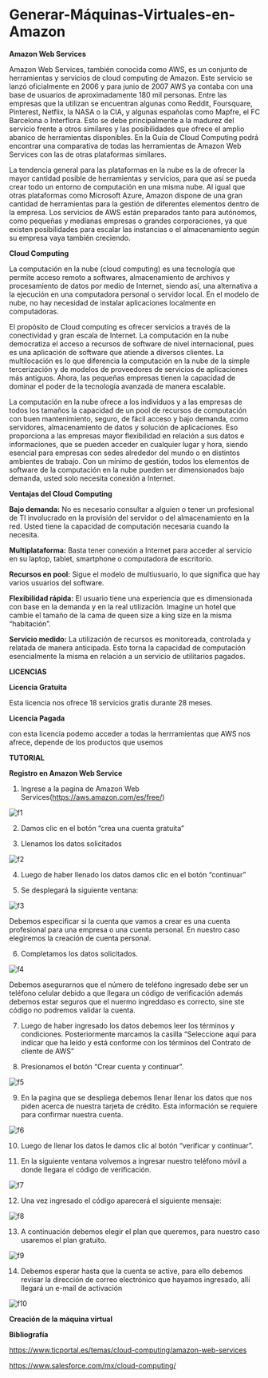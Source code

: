 # Generar-Máquinas-Virtuales-en-Amazon

**Amazon Web Services**

Amazon Web Services, también conocida como AWS, es un conjunto de herramientas y servicios de cloud computing de Amazon. Este servicio se lanzó oficialmente en 2006 y para junio de 2007 AWS ya contaba con una base de usuarios de aproximadamente 180 mil personas. Entre las empresas que la utilizan se encuentran algunas como Reddit, Foursquare, Pinterest, Netflix, la NASA o la CIA, y algunas españolas como Mapfre, el FC Barcelona o Interflora. Esto se debe principalmente a la madurez del servicio frente a otros similares y las posibilidades que ofrece el amplio abanico de herramientas disponibles. En la Guía de Cloud Computing podrá encontrar una comparativa de todas las herramientas de Amazon Web Services con las de otras plataformas similares. 

La tendencia general para las plataformas en la nube es la de ofrecer la mayor cantidad posible de herramientas y servicios, para que así se pueda crear todo un entorno de computación en una misma nube. Al igual que otras plataformas como Microsoft Azure, Amazon dispone de una gran cantidad de herramientas para la gestión de diferentes elementos dentro de la empresa. Los servicios de AWS están preparados tanto para autónomos, como pequeñas y medianas empresas o grandes corporaciones, ya que existen posibilidades para escalar las instancias o el almacenamiento según su empresa vaya también creciendo.

**Cloud Computing**

 La computación en la nube (cloud computing) es una tecnología que permite acceso remoto a softwares, almacenamiento de archivos y procesamiento de datos por medio de Internet, siendo así, una alternativa a la ejecución en una computadora personal o servidor local. En el modelo de nube, no hay necesidad de instalar aplicaciones localmente en computadoras.

El propósito de Cloud computing es ofrecer servicios a través de la conectividad y gran escala de Internet. La computación en la nube democratiza el acceso a recursos de software de nivel internacional, pues es una aplicación de software que atiende a diversos clientes. La multilocación es lo que diferencia la computación en la nube de la simple tercerización y de modelos de proveedores de servicios de aplicaciones más antiguos. Ahora, las pequeñas empresas tienen la capacidad de dominar el poder de la tecnología avanzada de manera escalable.

La computación en la nube ofrece a los individuos y a las empresas de todos los tamaños la capacidad de un pool de recursos de computación con buen mantenimiento, seguro, de fácil acceso y bajo demanda, como servidores, almacenamiento de datos y solución de aplicaciones. Eso proporciona a las empresas mayor flexibilidad en relación a sus datos e informaciones, que se pueden acceder en cualquier lugar y hora, siendo esencial para empresas con sedes alrededor del mundo o en distintos ambientes de trabajo. Con un mínimo de gestión, todos los elementos de software de la computación en la nube pueden ser dimensionados bajo demanda, usted solo necesita conexión a Internet.

**Ventajas del Cloud Computing**

**Bajo demanda:** No es necesario consultar a alguien o tener un profesional de TI involucrado en la provisión del servidor o del almacenamiento en la red. Usted tiene la capacidad de computación necesaria cuando la necesita.

**Multiplataforma:** Basta tener conexión a Internet para acceder al servicio en su laptop, tablet, smartphone o computadora de escritorio.

**Recursos en pool:** Sigue el modelo de multiusuario, lo que significa que hay varios usuarios del software.

**Flexibilidad rápida:** El usuario tiene una experiencia que es dimensionada con base en la demanda y en la real utilización. Imagine un hotel que cambie el tamaño de la cama de queen size a king size en la misma “habitación”.

**Servicio medido:** La utilización de recursos es monitoreada, controlada y relatada de manera anticipada. Esto torna la capacidad de computación esencialmente la misma en relación a un servicio de utilitarios pagados.

**LICENCIAS**

**Licencia Gratuita**

Esta licencia nos ofrece 18 servicios gratis durante 28 meses.

**Licencia Pagada**

con esta licencia podemo acceder a todas la herrramientas que AWS nos afrece, depende de los productos que usemos

**TUTORIAL**

**Registro en Amazon Web Service**

1.	Ingrese a la pagina de Amazon Web Services(https://aws.amazon.com/es/free/)

![f1](https://github.com/JorgeGallegos99/Generar-M-quinas-Virtuales-en-Amazon/blob/master/IMG/f1.png)

2.	Damos clic en el botón “crea una cuenta gratuita”

3.	Llenamos los datos solicitados 

![f2](https://github.com/JorgeGallegos99/Generar-M-quinas-Virtuales-en-Amazon/blob/master/IMG/f2.png)

4.	Luego de haber llenado los datos damos clic en el botón “continuar”

5.	Se desplegará la siguiente ventana:

![f3](https://github.com/JorgeGallegos99/Generar-M-quinas-Virtuales-en-Amazon/blob/master/IMG/f3.png)

Debemos especificar si la cuenta que vamos a crear es una cuenta profesional para una empresa o una cuenta personal.
En nuestro caso elegiremos la creación de cuenta personal.

6.	Completamos los datos solicitados.

![f4](https://github.com/JorgeGallegos99/Generar-M-quinas-Virtuales-en-Amazon/blob/master/IMG/f4.png)

Debemos asegurarnos que el número de teléfono ingresado debe ser un teléfono celular debido a que llegara un código de verificación además debemos estar seguros que el nuermo ingreddaso es correcto, sine ste código no podremos validar la cuenta.

7.	Luego de haber ingresado los datos debemos leer los términos y condiciones. Posteriormente marcamos la casilla “Seleccione aquí para indicar que ha leído y está conforme con los términos del Contrato de cliente de AWS”

8.	Presionamos el botón “Crear cuenta y continuar”.

![f5](https://github.com/JorgeGallegos99/Generar-M-quinas-Virtuales-en-Amazon/blob/master/IMG/f5.png)

9.	En la pagina que se despliega debemos llenar llenar los datos que nos piden acerca de nuestra tarjeta de crédito. Esta información se requiere para confirmar nuestra cuenta.

![f6](https://github.com/JorgeGallegos99/Generar-M-quinas-Virtuales-en-Amazon/blob/master/IMG/f6.png)


10.	Luego de llenar los datos le damos clic al botón “verificar y continuar”.

11.	En la siguiente ventana volvemos a ingresar nuestro teléfono móvil a donde llegara el código de verificación.

![f7](https://github.com/JorgeGallegos99/Generar-M-quinas-Virtuales-en-Amazon/blob/master/IMG/f7.png)

12.	Una vez ingresado el código aparecerá el siguiente mensaje:

![f8](https://github.com/JorgeGallegos99/Generar-M-quinas-Virtuales-en-Amazon/blob/master/IMG/f8.png)

13.	A continuación debemos elegir el plan que queremos, para nuestro caso usaremos el plan gratuito.

![f9](https://github.com/JorgeGallegos99/Generar-M-quinas-Virtuales-en-Amazon/blob/master/IMG/f9.png)

14.	Debemos esperar hasta que la cuenta se active, para ello debemos revisar la dirección de correo electrónico que hayamos ingresado, allí llegará un e-mail de activación

![f10](https://github.com/JorgeGallegos99/Generar-M-quinas-Virtuales-en-Amazon/blob/master/IMG/f10.png)

**Creación de la máquina virtual** 






**Bibliografía**

https://www.ticportal.es/temas/cloud-computing/amazon-web-services

https://www.salesforce.com/mx/cloud-computing/
